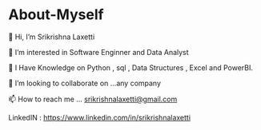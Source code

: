 # About-Myself

👋 Hi, I’m Srikrishna Laxetti

👀 I’m interested in Software Enginner and Data Analyst

🌱 I Have Knowledge on Python , sql , Data Structures , Excel and PowerBI.

💞️ I’m looking to collaborate on ...any company

📫 How to reach me ... srikrishnalaxetti@gmail.com

   LinkedIN : https://www.linkedin.com/in/srikrishnalaxetti
